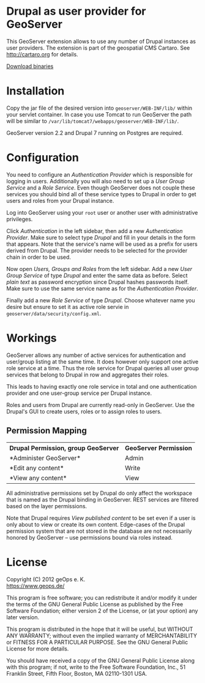 Drupal as user provider for GeoServer
=====================================
This GeoServer extension allows to use any number of Drupal instances as user providers. The extension is part of the geospatial CMS Cartaro. See http://cartaro.org for details.

[Download binaries](http://dl.geops.de/geoserver-sec-drupal/)

Installation
============
Copy the jar file of the desired version into ``geoserver/WEB-INF/lib/`` within your servlet container. In case you use Tomcat to run GeoServer the path will be similar to ``/var/lib/tomcat7/webapps/geoserver/WEB-INF/lib/``.

GeoServer version 2.2 and Drupal 7 running on Postgres are required.

Configuration
=============
You need to configure an *Authentication Provider* which is responsible for logging in users. Additionally you will also need to set up a *User Group Service* and a *Role Service*. Even though GeoServer does not couple these services you should bind all of these service types to Drupal in order to get users and roles from your Drupal instance.

Log into GeoServer using your ``root`` user or another user with administrative privileges.

Click *Authentication* in the left sidebar, then add a new *Authentication Provider*. Make sure to select type *Drupal* and fill in your details in the form that appears. Note that the service's name will be used as a prefix for users derived from Drupal. The provider needs to be selected for the provider chain in order to be used.

Now open *Users, Groups and Roles* from the left sidebar. Add a new *User Group Service* of type *Drupal* and enter the same data as before. Select *plain text* as password encryption since Drupal hashes passwords itself. Make sure to use the same service name as for the *Authentication Provider*.

Finally add a new *Role Service* of type *Drupal*. Choose whatever name you desire but ensure to set it as active role servie in ``geoserver/data/security/config.xml``.

Workings
========
GeoServer allows any number of active services for authentication and user/group listing at the same time. It does however only support one active role service at a time. Thus the role service for Drupal queries all user group services that belong to Drupal in row and aggregates their roles.

This leads to having exactly one role service in total and one authentication provider and one user-group service per Drupal instance.

Roles and users from Drupal are currently read-only in GeoServer. Use the Drupal's GUI to create users, roles or to assign roles to users.

Permission Mapping
------------------
<table>
	<tr><th>Drupal Permission, group GeoServer</th><th>GeoServer Permission</th></tr>
	<tr><td>*Administer GeoServer*</td><td>Admin</td></tr>
	<tr><td>*Edit any content*</td><td>Write</td></tr>
	<tr><td>*View any content*</td><td>View</td>
</table>
All administrative permissions set by Drupal do only affect the workspace that is named as the Drupal binding in GeoServer. REST services are filtered based on the layer permissions.

Note that Drupal requires *View published content* to be set even if a user is only about to view or create its own content. Edge-cases of the Drupal permission system that are not stored in the database are not necessarily honored by GeoServer – use permissions bound via roles instead.

License
=======
Copyright (C) 2012  geOps e. K.<br>
https://www.geops.de/

This program is free software; you can redistribute it and/or modify
it under the terms of the GNU General Public License as published by
the Free Software Foundation; either version 2 of the License, or
(at your option) any later version.

This program is distributed in the hope that it will be useful,
but WITHOUT ANY WARRANTY; without even the implied warranty of
MERCHANTABILITY or FITNESS FOR A PARTICULAR PURPOSE.  See the
GNU General Public License for more details.

You should have received a copy of the GNU General Public License along
with this program; if not, write to the Free Software Foundation, Inc.,
51 Franklin Street, Fifth Floor, Boston, MA 02110-1301 USA.
